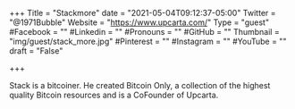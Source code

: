 +++
Title = "Stackmore"
date = "2021-05-04T09:12:37-05:00"
Twitter = "@1971Bubble"
Website = "https://www.upcarta.com/"
Type = "guest"
#Facebook = ""
#Linkedin = ""
#Pronouns = ""
#GitHub = ""
Thumbnail = "img/guest/stack_more.jpg"
#Pinterest = ""
#Instagram = ""
#YouTube = ""
draft = "False"

+++

Stack is a bitcoiner. He created Bitcoin Only, a collection of the highest quality Bitcoin resources and is a CoFounder of Upcarta.